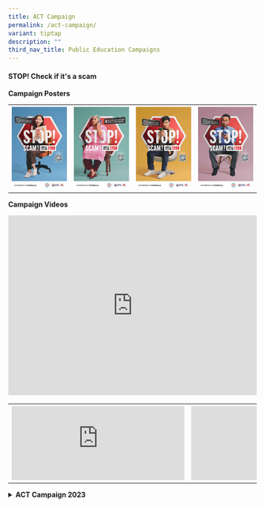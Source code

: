 ```yaml
---
title: ACT Campaign
permalink: /act-campaign/
variant: tiptap
description: ""
third_nav_title: Public Education Campaigns
---
```

<h4><strong>STOP! Check if it's a scam</strong></h4>
<p><strong>Campaign Posters</strong>
</p>
<table style="minWidth: 100px">
<colgroup>
<col>
<col>
<col>
<col>
</colgroup>
<tbody>
<tr>
<th rowspan="1" colspan="1">
<div class="isomer-image-wrapper">
<img style="width: 100%" height="auto" width="100%" alt="" src="/images/ACT Campaign/ACT Phase 2/ACT_CHECK_Campaign_Ecomm_KV.jpg">
</div>
</th>
<th rowspan="1" colspan="1">
<div class="isomer-image-wrapper">
<img style="width: 100%" height="auto" width="100%" alt="" src="/images/ACT Campaign/ACT Phase 2/ACT_CHECK_Campaign_GOIS_KV.jpg">
</div>
</th>
<th rowspan="1" colspan="1">
<div class="isomer-image-wrapper">
<img style="width: 100%" height="auto" width="100%" alt="" src="/images/ACT Campaign/ACT Phase 2/ACT_CHECK_Campaign_Job_KV.jpg">
</div>
</th>
<th rowspan="1" colspan="1">
<div class="isomer-image-wrapper">
<img style="width: 100%" height="auto" width="100%" alt="" src="/images/ACT Campaign/ACT Phase 2/ACT_CHECK_Campaign_Invest_KV.jpg">
</div>
</th>
</tr>
</tbody>
</table>
<p><strong>Campaign Videos</strong>
</p>
<div class="iframe-wrapper">
<iframe height="365" width="100%" allowfullscreen="true" frameborder="0" src="https://www.youtube.com/embed/9u_ZFkb_cvM"></iframe>
</div>
<table style="minWidth: 50px">
<colgroup>
<col>
<col>
</colgroup>
<tbody>
<tr>
<th rowspan="1" colspan="1">
<div class="iframe-wrapper">
<iframe width="350" allowfullscreen="true" frameborder="0" src="https://www.youtube.com/embed/l6GoxFEUB4Y"></iframe>
</div>
</th>
<th rowspan="1" colspan="1">
<div class="iframe-wrapper">
<iframe width="350" allowfullscreen="true" frameborder="0" src="https://www.youtube.com/embed/hjGZFoicrfM"></iframe>
</div>
</th>
</tr>
</tbody>
</table>
<p></p>
<div data-type="detailGroup" class="isomer-accordion-group isomer-accordion isomer-accordion-white">
<details class="isomer-details">
<summary><strong>ACT Campaign 2023</strong>
</summary>
<div data-type="detailsContent" class="isomer-details-content">
<p></p>
<div class="iframe-wrapper">
<iframe width="100%" allowfullscreen="true" frameborder="0" src="https://www.youtube.com/embed/5wPxjwKtB0c"></iframe>
</div>
<table style="minWidth: 75px">
<colgroup>
<col>
<col>
<col>
</colgroup>
<tbody>
<tr>
<th rowspan="1" colspan="1">
<p></p>
</th>
<th rowspan="1" colspan="1">
<p></p>
</th>
<th rowspan="1" colspan="1">
<p></p>
</th>
</tr>
<tr>
<td rowspan="1" colspan="1">
<p></p>
</td>
<td rowspan="1" colspan="1">
<p></p>
</td>
<td rowspan="1" colspan="1">
<p></p>
</td>
</tr>
<tr>
<td rowspan="1" colspan="1">
<p></p>
</td>
<td rowspan="1" colspan="1">
<p></p>
</td>
<td rowspan="1" colspan="1">
<p></p>
</td>
</tr>
</tbody>
</table>
<p></p>
<p></p>
</div>
</details>
</div>
<p></p>